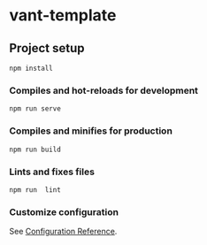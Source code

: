 # vant-template

## Project setup
```
npm install
```

### Compiles and hot-reloads for development
```
npm run serve
```

### Compiles and minifies for production
```
npm run build
```

### Lints and fixes files
```
npm run  lint
```

### Customize configuration
See [Configuration Reference](https://cli.vuejs.org/config/).

